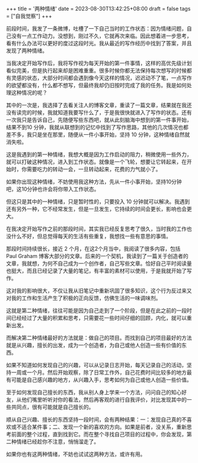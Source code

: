 +++
title = '两种情绪'
date = 2023-08-30T13:42:25+08:00
draft = false
tags = ["自我觉察"]
+++

前段时间，我发了一条微博，吐槽了一下自己当时的工作状态：因为情绪问题，自己没有一点工作动力。没想到，刚过不久，它就再次来临。因此想着进一步思考，看有什么办法可以更好的度过这段时光。我从最近的写作经历中找到了答案，并且发现了两种情绪。

当我决定开始写作后，我将写作视为每天开始的第一件事情，这样的高优先级计划看似完美，但是执行起来却是困难重重。很多时候你都无法保持每次想写的时候都有灵感的状态，大部分时间都会遇到像今天这样的情况，迟迟动不了笔，一点写作的欲望都没有，什么都不想写，但最终我却仍旧按时完成了我的任务。我是如何处理这种情况的呢？

其中的一次是，我选择了去看关注人的博客文章，重读了一篇文章，结果就在我还没有读完的时候，我就知道我要写什么了，于是我很快就进入了写作的状态。还有一次我只是告诉自己，先随便写些东西吧，就从此刻脑海中想到的第一件事开始，结果不到10 分钟，我就从联想到的记忆中找到了写作思路，其他的几次情况也都差不多，我只是坐在那里，随便从一件小事开始，坚持 10 分钟，这种情绪自然就消失啦。

这是我遇到的第一种情绪，我想大概是因为工作启动的阻力，稍微使用一些外力，就可以打破这种情况，进入到工作状态。就像是一个飞轮，想要让它转起来，在开始时，你需要吃力的转动一会，一旦转动起来，花费的力气就小了。

如果你出现这种情绪，不妨使用我这种方法，先从一件小事开始，坚持10分钟吧，这10分钟也许会将你带入工作状态。

但这只是其中的一种情绪，只是暂时性的，只要投入 10 分钟就可以解决。我遇到还有另外一种，它不经常发生，但是一旦发生，它持续的时间会更长，影响也会更大。

在我决定开始写作之前的那段时间，其实我已经反复思考了很久，当时我的工作也没什么不好，但总觉得每天的生活有些重复，我想找一些有意思的事情。

那段时间持续很长，接近 2 个月，在这2个月当中，我阅读了很多内容，包括 Paul Graham 博客大部分的文章。后来的一个契机，我读到了一篇关于创造者的文章，我就想，为何不自己成为一个创作者，自己写些文章。恰好自己平时阅读量也挺大，而且已经记录了大量的笔记，有丰富的素材可以使用，于是我就开始了写作。

这对我的影响很大，不仅让我从旧笔记中重新巩固了很多知识，这个行为反过来又对我的工作和生活产生了积极的正向反馈，仿佛生活的一味调味剂。

这就是第二种情绪，往往可能是因为自己走到了一个阶段，但是在此之前的一段时间已经经过了大量的积累和思考，只需要花一些时间仔细的回顾，内化，就可以重新出发。

而解决第二种情绪最好的方法就是：做自己的项目。而找到自己的项目最好的方法就是从兴趣，擅长的出发，成为一个创造者，为自己或他人创造一些有价值的东西。

如果不知道如何发现自己的兴趣，可以从记录日志开始，每天记录自己的活动，坚持一周或一个月。然后开始观察，除了日常工作外，自己花费时间比较多的地方最有可能是自己感兴趣的地方，从兴趣入手，思考如何为自己或他人创造一些价值。

至于如何发现自己擅长的东西，我从别人身上学来一个方法，问问自己的知心好友，从他们嘴里听听对你的看法，然后再客观的进行自我评价，对比发现其中的一些共同点，很有可能就是自己擅长的。

顺从自己兴趣、擅长的东西坚持一段时间，会有两种结果：一：发现自己真的不喜欢或不适合某件事；二、发现一个新的喜欢的方向。如果是前者，没关系，重新思考前面的整个过程，直到找到它。而在整个寻找自己项目的过程中，你会发现，第二种情绪已经趁你不注意，悄悄溜走了。

如果你也有这两种情绪，不妨也试试这两种方法，或许有用。